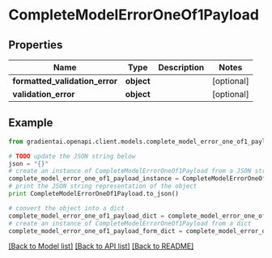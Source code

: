 # CompleteModelErrorOneOf1Payload


## Properties
Name | Type | Description | Notes
------------ | ------------- | ------------- | -------------
**formatted_validation_error** | **object** |  | [optional] 
**validation_error** | **object** |  | [optional] 

## Example

```python
from gradientai.openapi.client.models.complete_model_error_one_of1_payload import CompleteModelErrorOneOf1Payload

# TODO update the JSON string below
json = "{}"
# create an instance of CompleteModelErrorOneOf1Payload from a JSON string
complete_model_error_one_of1_payload_instance = CompleteModelErrorOneOf1Payload.from_json(json)
# print the JSON string representation of the object
print CompleteModelErrorOneOf1Payload.to_json()

# convert the object into a dict
complete_model_error_one_of1_payload_dict = complete_model_error_one_of1_payload_instance.to_dict()
# create an instance of CompleteModelErrorOneOf1Payload from a dict
complete_model_error_one_of1_payload_form_dict = complete_model_error_one_of1_payload.from_dict(complete_model_error_one_of1_payload_dict)
```
[[Back to Model list]](../README.md#documentation-for-models) [[Back to API list]](../README.md#documentation-for-api-endpoints) [[Back to README]](../README.md)


